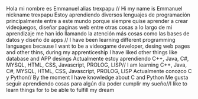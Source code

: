 Hola mi nombre es Emmanuel alias trexpapu // Hi my name is Emmanuel nickname trexpapu
Estoy aprendiendo diversos lenguajes de programación principalmente entre a este mundo porque siempre quise aprender a crear videojuegos, diseñar paginas web entre otras cosas a lo largo de mi aprendizaje me han ido llamando la atención más cosas como las bases de datos y diseño de apps // I have been learning different programming languages because I want to be a videogame developer, desing web pages and other thins, during my apprenticeship I have liked other things like database and APP desings
Actualmente estoy aprendiendo  C++, Java, C#, MYSQL, HTML, CSS, Javascript, PROLOG, LISP// I am learning C++, Java, C#, MYSQL, HTML, CSS, Javascript, PROLOG, LISP
Actualmente conozco C y Python// By the moment I have knowledge about C and Python
Me gusta seguir aprendiendo cosas para algún dia poder cumplir my sueño//I like to learn things for to be able to fulfill my dream
